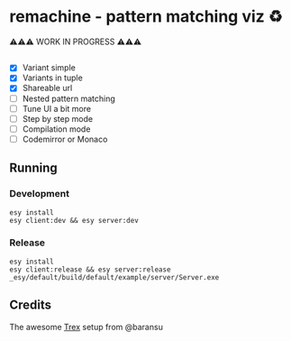 # remachine - pattern matching viz ♻️

⚠️⚠️⚠️️ WORK IN PROGRESS ⚠️⚠️⚠️

## 
- [x] Variant simple
- [x] Variants in tuple
- [x] Shareable url
- [ ] Nested pattern matching 
- [ ] Tune UI a bit more
- [ ] Step by step mode
- [ ] Compilation mode
- [ ] Codemirror or Monaco 

## Running

### Development

```
esy install
esy client:dev && esy server:dev
```

### Release

```
esy install
esy client:release && esy server:release
_esy/default/build/default/example/server/Server.exe
```

## Credits

The awesome [Trex](https://github.com/baransu/trex/) setup from @baransu
